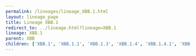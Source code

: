 ```yaml
---
permalink: /lineages/lineage_XBB.1.html
layout: lineage_page
title: Lineage XBB.1
redirect_to: ../lineage.html?lineage=XBB.1
lineage: XBB.1
parent: XBB
children: ['XBB.1', 'XBB.1.1', 'XBB.1.3', 'XBB.1.4', 'XBB.1.4.1', 'XBB.1.5', 'XBB.1.5.1', 'XBB.1.5.2', 'XBB.1.5.3', 'XBB.1.5.4', 'XBB.1.5.5', 'XBB.1.5.6', 'XBB.1.5.7', 'XBB.1.5.8', 'XBB.1.5.9', 'XBB.1.5.10', 'XBB.1.5.11', 'XBB.1.5.12', 'XBB.1.5.13', 'XBB.1.5.14', 'XBB.1.5.15', 'XBB.1.5.16', 'XBB.1.5.17', 'XBB.1.5.18', 'XBB.1.5.19', 'XBB.1.5.20', 'XBB.1.5.21', 'XBB.1.5.22', 'XBB.1.5.23', 'XBB.1.5.24', 'XBB.1.5.25', 'XBB.1.5.26', 'XBB.1.5.27', 'XBB.1.5.28', 'XBB.1.5.29', 'XBB.1.5.30', 'XBB.1.5.31', 'XBB.1.5.32', 'XBB.1.5.33', 'XBB.1.5.34', 'XBB.1.5.35', 'XBB.1.5.36', 'XBB.1.5.37', 'XBB.1.5.38', 'XBB.1.5.39', 'XBB.1.6', 'XBB.1.7', 'XBB.1.8', 'XBB.1.9', 'XBB.1.9.1', 'XBB.1.9.2', 'XBB.1.9.3', 'XBB.1.9.4', 'XBB.1.9.5', 'XBB.1.10', 'XBB.1.11', 'XBB.1.11.1', 'XBB.1.12', 'XBB.1.13', 'XBB.1.14', 'XBB.1.15', 'XBB.1.16', 'XBB.1.16.1', 'XBB.1.17', 'XBB.1.17.1', 'XBB.1.17.2', 'XBB.1.18', 'XBB.1.18.1', 'XBB.1.19', 'XBB.1.19.1', 'XBB.1.20', 'XBB.1.21', 'XBB.1.22', 'XBB.1.22.1', 'XBB.1.22.2', 'XBB.1.23', 'XBB.1.24', 'XBB.1.25', 'XBB.1.26', 'XBB.1.27', 'XBB.1.28', 'XBB.1.29', 'XBB.1.30']
---
```

